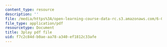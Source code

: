 ```yaml
---
content_type: resource
description: ''
file: /media/https%3A/open-learning-course-data-rc.s3.amazonaws.com/6-006-introduction-to-algorithms-fall-2011/f7c2c84db0aeaa78a340ef1812c33afe_ozsuci5pIso.pdf
file_type: application/pdf
resourcetype: Document
title: 3play pdf file
uid: f7c2c84d-b0ae-aa78-a340-ef1812c33afe
---
```

